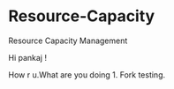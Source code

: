 # Resource-Capacity
Resource Capacity Management

Hi pankaj !

How r u.What are you doing 1.
Fork testing.
